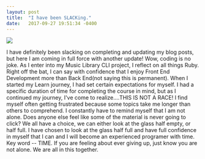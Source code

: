 ```yaml
---
layout: post
title:  "I have been SLACKing."
date:   2017-09-27 19:51:34 -0400
---
```



![](https://i.pinimg.com/564x/a0/b3/5e/a0b35e3de527aca60ccc5a87ca7eee2d.jpg)

I have definitely been slacking on completing and updating my blog posts, but here I am coming in full force with another update! Wow, coding is no joke. As I enter into my Music Library CLI project, I reflect on all things Ruby. Right off the bat, I can say with confidence that I enjoy Front End Development more than Back End(not saying this is permanent). When I started my Learn journey, I had set certain expectations for myself. I had a specific duration of time for completing the course in mind, but as I continued my journey, I've come to realize....THIS IS NOT A RACE! I find myself often getting frustrated because some topics take me longer than others to comprehend. I constantly have to remind myself that I am not alone. Does anyone else feel like some of the material is never going to click? We all have a choice, we can either look at the glass half empty, or half full. I have chosen to look at the glass half full and have full confidence in myself that I can and I will become an experienced programer with time. Key word -- TIME. If you are feeling about ever giving up, just know you are not alone. We are all in this together.

 
